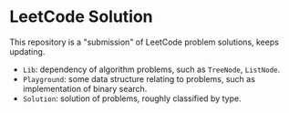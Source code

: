 # LeetCode Solution

This repository is a "submission" of LeetCode problem solutions, keeps updating.

- `Lib`: dependency of algorithm problems, such as `TreeNode`, `ListNode`.
- `Playground`: some data structure relating to problems, such as implementation of binary search.
- `Solution`: solution of problems, roughly classified by type.
